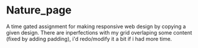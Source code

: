 # Nature_page

A time gated assignment for making responsive web design by copying a given design. There are inperfections with my grid overlaping some content (fixed by adding padding), i'd redo/modify it a bit if i had more time.
